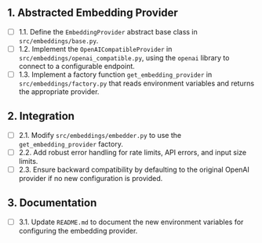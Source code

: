 ## 1. Abstracted Embedding Provider
- [ ] 1.1. Define the `EmbeddingProvider` abstract base class in `src/embeddings/base.py`.
- [ ] 1.2. Implement the `OpenAICompatibleProvider` in `src/embeddings/openai_compatible.py`, using the `openai` library to connect to a configurable endpoint.
- [ ] 1.3. Implement a factory function `get_embedding_provider` in `src/embeddings/factory.py` that reads environment variables and returns the appropriate provider.

## 2. Integration
- [ ] 2.1. Modify `src/embeddings/embedder.py` to use the `get_embedding_provider` factory.
- [ ] 2.2. Add robust error handling for rate limits, API errors, and input size limits.
- [ ] 2.3. Ensure backward compatibility by defaulting to the original OpenAI provider if no new configuration is provided.

## 3. Documentation
- [ ] 3.1. Update `README.md` to document the new environment variables for configuring the embedding provider.
